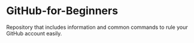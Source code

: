 # GitHub-for-Beginners
Repository that includes information and common commands to rule your GitHub account easily.
